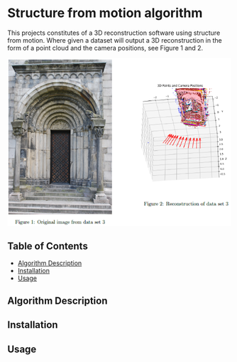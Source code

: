 # Structure from motion algorithm
This projects constitutes of a 3D reconstruction software using structure from motion. Where given a dataset will output a 3D reconstruction in the form of a point cloud and the camera positions, see Figure 1 and 2.

![example](./images/dataset3_reconstructed.png)

## Table of Contents
- [Algorithm Description](#algorithm-description)
- [Installation](#installation)
- [Usage](#usage)


## Algorithm Description


## Installation


## Usage
